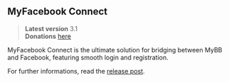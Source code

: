 ## MyFacebook Connect

> **Latest version** 3.1  
> **Donations** [here](https://www.paypal.com/cgi-bin/webscr?cmd=_s-xclick&hosted_button_id=89NU4PS5BZZQE)

MyFacebook Connect is the ultimate solution for bridging between MyBB and Facebook, featuring smooth login and registration.

For further informations, read the [release post](http://www.mybboost.com/thread-release-myfacebook-connect-3-1).